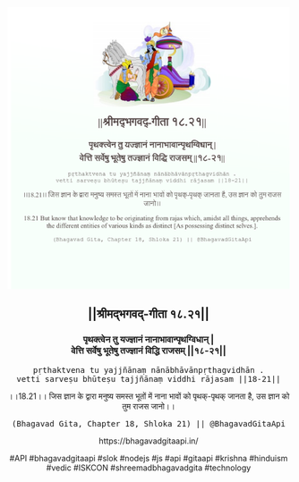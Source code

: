 <img src="../../asset/BG_18_21.png"/>
<center><h2>||श्रीमद्‍भगवद्‍-गीता १८.२१||</h2>
<h3>पृथक्त्वेन तु यज्ज्ञानं नानाभावान्पृथग्विधान् |<br/>वेत्ति सर्वेषु भूतेषु तज्ज्ञानं विद्धि राजसम् ||१८-२१||</h3>
<pre>pṛthaktvena tu yajjñānaṃ nānābhāvānpṛthagvidhān .<br/>vetti sarveṣu bhūteṣu tajjñānaṃ viddhi rājasam ||18-21||</pre>
<p>।।18.21।। जिस ज्ञान के द्वारा मनुष्य समस्त भूतों में नाना भावों को पृथक्-पृथक् जानता है, उस ज्ञान को तुम राजस जानो।।</p>
<pre>(Bhagavad Gita, Chapter 18, Shloka 21) || @BhagavadGitaApi</pre><p>https://bhagavadgitaapi.in/</p><p>#API #bhagavadgitaapi #slok #nodejs #js #api #gitaapi #krishna #hinduism #vedic #ISKCON #shreemadbhagavadgita #technology</p></center>